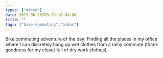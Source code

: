 ```yaml
---
types: ["micro"]
date: 2019-06-20T09:26:18-04:00
title: ""
tags: ["bike commuting","bikes"]
---
```

Bike commuting adventure of the day: Finding all the places in my office where I can discretely hang up wet clothes from a rainy commute (thank goodness for my closet full of dry work clothes).
